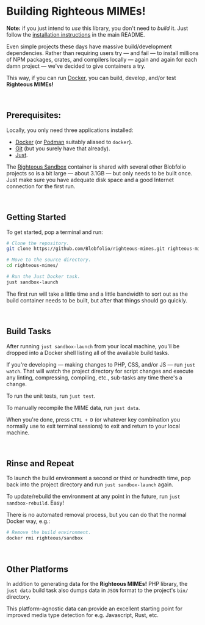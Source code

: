 # Building Righteous MIMEs!

**Note:** if you just intend to _use_ this library, you don't need to _build_ it. Just follow the [installation instructions](README.md#installation) in the main README.

Even simple projects these days have massive build/development dependencies. Rather than requiring users try — and fail — to install millions of NPM packages, crates, and compilers locally — again and again for each damn project — we've decided to give containers a try.

This way, if you can run [Docker](https://www.docker.com/), you can build, develop, and/or test **Righteous MIMEs!**


&nbsp;
## Prerequisites:

Locally, you only need three applications installed:
* [Docker](https://www.docker.com/) (or [Podman](https://podman.io/) suitably aliased to `docker`).
* [Git](https://github.com/git/git) (but you surely have that already).
* [Just](https://github.com/casey/just).

The [Righteous Sandbox](https://github.com/Blobfolio/righteous-sandbox/) container is shared with several other Blobfolio projects so is a bit large — about 3.1GB — but only needs to be built once. Just make sure you have adequate disk space and a good Internet connection for the first run.


&nbsp;
## Getting Started

To get started, pop a terminal and run:

```bash
# Clone the repository.
git clone https://github.com/Blobfolio/righteous-mimes.git righteous-mimes

# Move to the source directory.
cd righteous-mimes/

# Run the Just Docker task.
just sandbox-launch
```

The first run will take a little time and a little bandwidth to sort out as the build container needs to be built, but after that things should go quickly.


&nbsp;
## Build Tasks

After running `just sandbox-launch` from your local machine, you'll be dropped into a Docker shell listing all of the available build tasks.

If you're developing — making changes to PHP, CSS, and/or JS — run `just watch`. That will watch the project directory for script changes and execute any linting, compressing, compiling, etc., sub-tasks any time there's a change.

To run the unit tests, run `just test`.

To manually recompile the MIME data, run `just data`.

When you're done, press `CTRL + D` (or whatever key combination you normally use to exit terminal sessions) to exit and return to your local machine.


&nbsp;
## Rinse and Repeat

To launch the build environment a second or third or hundredth time, pop back into the project directory and run `just sandbox-launch` again.

To update/rebuild the environment at any point in the future, run `just sandbox-rebuild`. Easy!

There is no automated removal process, but you can do that the normal Docker way, e.g.:

```bash
# Remove the build environment.
docker rmi righteous/sandbox
```


&nbsp;
## Other Platforms

In addition to generating data for the **Righteous MIMEs!** PHP library, the `just data` build task also dumps data in `JSON` format to the project's `bin/` directory.

This platform-agnostic data can provide an excellent starting point for improved media type detection for e.g. Javascript, Rust, etc.
